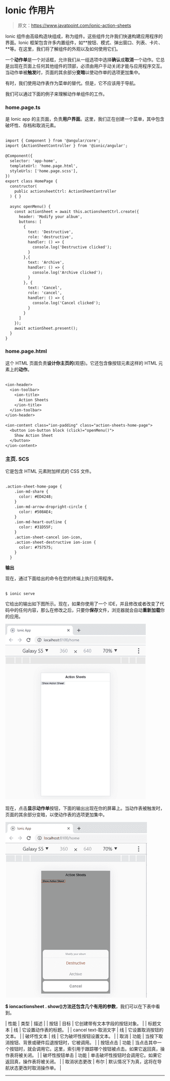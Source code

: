 # Ionic 作用片

> 原文：<https://www.javatpoint.com/ionic-action-sheets>

Ionic 组件由高级构造块组成，称为组件。这些组件允许我们快速构建应用程序的界面。Ionic 框架包含许多内置组件，如**按钮、模式、弹出窗口、列表、卡片、**等。在这里，我们将了解组件的外观以及如何使用它们。

一个**动作单**是一个对话框，允许我们从一组选项中选择**确认**或**取消**一个动作。它总是出现在页面上任何其他组件的顶部，必须由用户手动关闭才能与应用程序交互。当动作单被**触发**时，页面的其余部分**变暗**以使动作单的选项更加集中。

有时，我们使用动作表作为菜单的替代。但是，它不应该用于导航。

我们可以通过下面的例子来理解动作单组件的工作。

### home.page.ts

是 Ionic app 的主页面，负责**用户界面**。这里，我们正在创建一个菜单，其中包含破坏性、存档和取消元素。

```

import { Component } from '@angular/core';
import {ActionSheetController } from '@ionic/angular';

@Component({
  selector: 'app-home',
  templateUrl: 'home.page.html',
  styleUrls: ['home.page.scss'],
})
export class HomePage {
  constructor(
    public actionsheetCtrl: ActionSheetController
  ) { }

  async openMenu() {
    const actionSheet = await this.actionsheetCtrl.create({
      header: 'Modify your album',
      buttons: [
        {
          text: 'Destructive',
          role: 'destructive',
          handler: () => {
            console.log('Destructive clicked');
          }
        },{
          text: 'Archive',
          handler: () => {
            console.log('Archive clicked');
          }
        }, {
          text: 'Cancel',
          role: 'cancel',
          handler: () => {
            console.log('Cancel clicked');
          }
        }
      ]
    });
    await actionSheet.present();
  }
}

```

### home.page.html

这个 HTML 页面负责**设计你主页的**(观感)。它还包含像按钮元素这样的 HTML 元素上的**动作**。

```

<ion-header>
  <ion-toolbar>
    <ion-title>
      Action Sheets
    </ion-title>
  </ion-toolbar>
</ion-header>

<ion-content class="ion-padding" class="action-sheets-home-page">
  <button ion-button block (click)="openMenu()">
    Show Action Sheet
  </button>
</ion-content>

```

### 主页. SCS

它是包含 HTML 元素附加样式的 CSS 文件。

```

.action-sheet-home-page {
    .ion-md-share {
      color: #ED4248;
    }
    .ion-md-arrow-dropright-circle {
      color: #508AE4;
    }
    .ion-md-heart-outline {
      color: #31D55F;
    }
    .action-sheet-cancel ion-icon,
    .action-sheet-destructive ion-icon {
      color: #757575;
    }
  }

```

**输出**

现在，通过下面给出的命令在您的终端上执行应用程序。

```

$ ionic serve

```

它给出的输出如下图所示。现在，如果你使用了一个 IDE，并且修改或者改变了代码中的任何内容，那么在修改之后，只要你**保存**文件，浏览器就会自动**重新加载**你的应用。

![Ionic Action Sheets](img/fd3c0fd1caa34664185012febc5a7517.png)

现在，点击**显示动作单**按钮，下面的输出出现在你的屏幕上。当动作表被触发时，页面的其余部分变暗，以使动作表的选项更加集中。

![Ionic Action Sheets](img/40c115d77a14c064653414e47ae41c5d.png)

**$ ioncactionsheet . show()**方法还包含几个有用的**参数**，我们可以在下表中看到。

| 性能 | 类型 | 描述 |
| 按钮 | 目标 | 它创建带有文本字段的按钮对象。 |
| 标题文本 | 线 | 它设置动作表的标题。 |
| cancel text-取消文字 | 线 | 它设置取消按钮的文本。 |
| 破坏性文本 | 线 | 它为破坏性按钮设置文本。 |
| 取消 | 功能 | 当按下取消按钮、背景或硬件后退按钮时，它被调用。 |
| 按钮点击 | 功能 | 当点击其中一个按钮时，就会调用它。这里，索引用于跟踪哪个按钮被点击。如果它返回真，操作表将被关闭。 |
| 破坏性按钮单击 | 功能 | 单击破坏性按钮时会调用它。如果它返回真，操作表将被关闭。 |
| 取消状态更改 | 布尔 | 默认情况下为真，这将在导航状态更改时取消操作单。 |

* * *